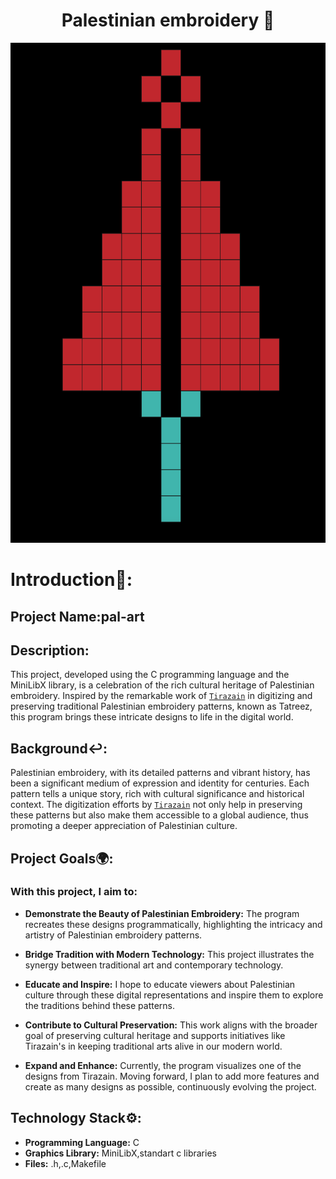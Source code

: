 <h1 align="center">Palestinian embroidery 🍉</h1>

<img src="https://github.com/yazan-metax/pal-art/blob/main/image2/Screenshot%202024-01-24%20at%2022.13.14.png" height="800">


# Introduction🚀:

## Project Name:pal-art

## Description:

This project, developed using the C programming language and the MiniLibX library, is a celebration of the rich cultural heritage of Palestinian embroidery. Inspired by the remarkable work of [`Tirazain`](https://tirazain.com/) in digitizing and preserving traditional Palestinian embroidery patterns, known as Tatreez, this program brings these intricate designs to life in the digital world.

## Background↩️:

Palestinian embroidery, with its detailed patterns and vibrant history, has been a significant medium of expression and identity for centuries. Each pattern tells a unique story, rich with cultural significance and historical context. The digitization efforts by [`Tirazain`](https://tirazain.com/) not only help in preserving these patterns but also make them accessible to a global audience, thus promoting a deeper appreciation of Palestinian culture.

## Project Goals🌍:

### With this project, I aim to:

- **Demonstrate the Beauty of Palestinian Embroidery:** The program recreates these designs programmatically, highlighting the intricacy and artistry of Palestinian embroidery patterns.

- **Bridge Tradition with Modern Technology:** This project illustrates the synergy between traditional art and contemporary technology.

- **Educate and Inspire:** I hope to educate viewers about Palestinian culture through these digital representations and inspire them to explore the traditions behind these patterns.

- **Contribute to Cultural Preservation:** This work aligns with the broader goal of preserving cultural heritage and supports initiatives like Tirazain's in keeping traditional arts alive in our modern world.
- **Expand and Enhance:** Currently, the program visualizes one of the designs from Tirazain. Moving forward, I plan to add more features and create as many designs as possible, continuously evolving the project.

## Technology Stack⚙️:

- **Programming Language:** C
- **Graphics Library:** MiniLibX,standart c libraries
- **Files:** .h,.c,Makefile



